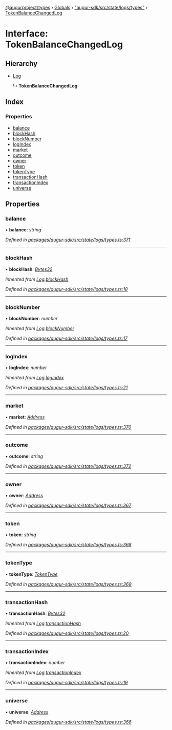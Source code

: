 [@augurproject/types](../README.md) › [Globals](../globals.md) › ["augur-sdk/src/state/logs/types"](../modules/_augur_sdk_src_state_logs_types_.md) › [TokenBalanceChangedLog](_augur_sdk_src_state_logs_types_.tokenbalancechangedlog.md)

# Interface: TokenBalanceChangedLog

## Hierarchy

* [Log](_augur_sdk_src_state_logs_types_.log.md)

  ↳ **TokenBalanceChangedLog**

## Index

### Properties

* [balance](_augur_sdk_src_state_logs_types_.tokenbalancechangedlog.md#balance)
* [blockHash](_augur_sdk_src_state_logs_types_.tokenbalancechangedlog.md#blockhash)
* [blockNumber](_augur_sdk_src_state_logs_types_.tokenbalancechangedlog.md#blocknumber)
* [logIndex](_augur_sdk_src_state_logs_types_.tokenbalancechangedlog.md#logindex)
* [market](_augur_sdk_src_state_logs_types_.tokenbalancechangedlog.md#market)
* [outcome](_augur_sdk_src_state_logs_types_.tokenbalancechangedlog.md#outcome)
* [owner](_augur_sdk_src_state_logs_types_.tokenbalancechangedlog.md#owner)
* [token](_augur_sdk_src_state_logs_types_.tokenbalancechangedlog.md#token)
* [tokenType](_augur_sdk_src_state_logs_types_.tokenbalancechangedlog.md#tokentype)
* [transactionHash](_augur_sdk_src_state_logs_types_.tokenbalancechangedlog.md#transactionhash)
* [transactionIndex](_augur_sdk_src_state_logs_types_.tokenbalancechangedlog.md#transactionindex)
* [universe](_augur_sdk_src_state_logs_types_.tokenbalancechangedlog.md#universe)

## Properties

###  balance

• **balance**: *string*

*Defined in [packages/augur-sdk/src/state/logs/types.ts:371](https://github.com/AugurProject/augur/blob/69c4be52bf/packages/augur-sdk/src/state/logs/types.ts#L371)*

___

###  blockHash

• **blockHash**: *[Bytes32](../modules/_augur_sdk_src_state_logs_types_.md#bytes32)*

*Inherited from [Log](_augur_sdk_src_state_logs_types_.log.md).[blockHash](_augur_sdk_src_state_logs_types_.log.md#blockhash)*

*Defined in [packages/augur-sdk/src/state/logs/types.ts:18](https://github.com/AugurProject/augur/blob/69c4be52bf/packages/augur-sdk/src/state/logs/types.ts#L18)*

___

###  blockNumber

• **blockNumber**: *number*

*Inherited from [Log](_augur_sdk_src_state_logs_types_.log.md).[blockNumber](_augur_sdk_src_state_logs_types_.log.md#blocknumber)*

*Defined in [packages/augur-sdk/src/state/logs/types.ts:17](https://github.com/AugurProject/augur/blob/69c4be52bf/packages/augur-sdk/src/state/logs/types.ts#L17)*

___

###  logIndex

• **logIndex**: *number*

*Inherited from [Log](_augur_sdk_src_state_logs_types_.log.md).[logIndex](_augur_sdk_src_state_logs_types_.log.md#logindex)*

*Defined in [packages/augur-sdk/src/state/logs/types.ts:21](https://github.com/AugurProject/augur/blob/69c4be52bf/packages/augur-sdk/src/state/logs/types.ts#L21)*

___

###  market

• **market**: *[Address](../modules/_augur_sdk_src_state_logs_types_.md#address)*

*Defined in [packages/augur-sdk/src/state/logs/types.ts:370](https://github.com/AugurProject/augur/blob/69c4be52bf/packages/augur-sdk/src/state/logs/types.ts#L370)*

___

###  outcome

• **outcome**: *string*

*Defined in [packages/augur-sdk/src/state/logs/types.ts:372](https://github.com/AugurProject/augur/blob/69c4be52bf/packages/augur-sdk/src/state/logs/types.ts#L372)*

___

###  owner

• **owner**: *[Address](../modules/_augur_sdk_src_state_logs_types_.md#address)*

*Defined in [packages/augur-sdk/src/state/logs/types.ts:367](https://github.com/AugurProject/augur/blob/69c4be52bf/packages/augur-sdk/src/state/logs/types.ts#L367)*

___

###  token

• **token**: *string*

*Defined in [packages/augur-sdk/src/state/logs/types.ts:368](https://github.com/AugurProject/augur/blob/69c4be52bf/packages/augur-sdk/src/state/logs/types.ts#L368)*

___

###  tokenType

• **tokenType**: *[TokenType](../enums/_augur_sdk_src_state_logs_types_.tokentype.md)*

*Defined in [packages/augur-sdk/src/state/logs/types.ts:369](https://github.com/AugurProject/augur/blob/69c4be52bf/packages/augur-sdk/src/state/logs/types.ts#L369)*

___

###  transactionHash

• **transactionHash**: *[Bytes32](../modules/_augur_sdk_src_state_logs_types_.md#bytes32)*

*Inherited from [Log](_augur_sdk_src_state_logs_types_.log.md).[transactionHash](_augur_sdk_src_state_logs_types_.log.md#transactionhash)*

*Defined in [packages/augur-sdk/src/state/logs/types.ts:20](https://github.com/AugurProject/augur/blob/69c4be52bf/packages/augur-sdk/src/state/logs/types.ts#L20)*

___

###  transactionIndex

• **transactionIndex**: *number*

*Inherited from [Log](_augur_sdk_src_state_logs_types_.log.md).[transactionIndex](_augur_sdk_src_state_logs_types_.log.md#transactionindex)*

*Defined in [packages/augur-sdk/src/state/logs/types.ts:19](https://github.com/AugurProject/augur/blob/69c4be52bf/packages/augur-sdk/src/state/logs/types.ts#L19)*

___

###  universe

• **universe**: *[Address](../modules/_augur_sdk_src_state_logs_types_.md#address)*

*Defined in [packages/augur-sdk/src/state/logs/types.ts:366](https://github.com/AugurProject/augur/blob/69c4be52bf/packages/augur-sdk/src/state/logs/types.ts#L366)*
